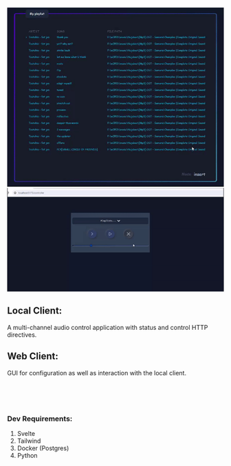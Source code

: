 ![Gif](rdgif.gif)
![gif](player.gif)

## Local Client:    
A multi-channel audio control application with status and control HTTP directives. 

## Web Client:
GUI for configuration as well as interaction with the local client.

<br>
<br>
<br>

### Dev Requirements:
1. Svelte
2. Tailwind
2. Docker (Postgres)
3. Python
